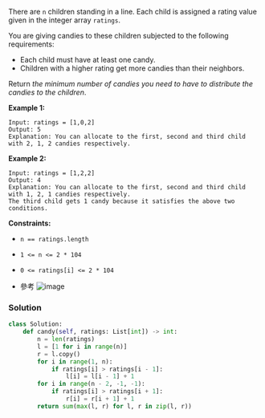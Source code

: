 There are  `n`  children standing in a line. Each child is assigned a rating value given in the integer array  `ratings`.

You are giving candies to these children subjected to the following requirements:

-   Each child must have at least one candy.
-   Children with a higher rating get more candies than their neighbors.

Return  _the minimum number of candies you need to have to distribute the candies to the children_.

**Example 1:**
```
Input: ratings = [1,0,2]
Output: 5
Explanation: You can allocate to the first, second and third child with 2, 1, 2 candies respectively.
```

**Example 2:**
```
Input: ratings = [1,2,2]
Output: 4
Explanation: You can allocate to the first, second and third child with 1, 2, 1 candies respectively.
The third child gets 1 candy because it satisfies the above two conditions.
```

**Constraints:**

- `n == ratings.length`
- `1 <= n <= 2 * 104`
- `0 <= ratings[i] <= 2 * 104`


- 參考
![image](https://leetcode.com/problems/candy/Figures/135_Candy_Two_Pass.gif)

### Solution
```python
class Solution:
    def candy(self, ratings: List[int]) -> int:
        n = len(ratings)
        l = [1 for i in range(n)]
        r = l.copy()
        for i in range(1, n):
            if ratings[i] > ratings[i - 1]:
                l[i] = l[i - 1] + 1
        for i in range(n - 2, -1, -1):
            if ratings[i] > ratings[i + 1]:
                r[i] = r[i + 1] + 1
        return sum(max(l, r) for l, r in zip(l, r))
```